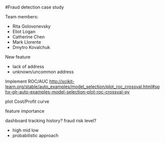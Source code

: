#Fraud detection case study

Team members:
 - Rita Golovonevsky
 - Eliot Logan
 - Catherine Chen
 - Mark Llorente
 - Dmytro Kovalchuk

New feature
 - lack of address
 - unknown/uncommon address

Implement ROC/AUC
http://scikit-learn.org/stable/auto_examples/model_selection/plot_roc_crossval.html#sphx-glr-auto-examples-model-selection-plot-roc-crossval-py

plot Cost/Profit curve

feature importance

dashboard tracking history?
fraud risk level?
 - high mid low
 - probabilistic approach

